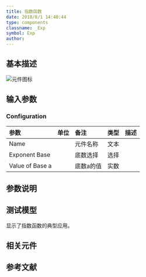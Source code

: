 ```yaml
---
title: 指数函数
date: 2018/8/1 14:40:44
type: components
classname: _Exp
symbol: Exp
author: 
---
```

## <span id="comp_desc">基本描述</span>
![元件图标]()

## <span id="comp_params">输入参数</span>
### <span id="comp_params_group_Configuration">Configuration</span>
| 参数 | 单位 | 备注 | 类型 | 描述 |
| :--- | :--- | :--- | :--: | :--- |
| <span id="comp_params_param_Name">Name</span> |  | 元件名称 | 文本 |  |
| <span id="comp_params_param_Base">Exponent Base</span> |  | 底数选择 | 选择 |  |
| <span id="comp_params_param_a">Value of Base a</span> |  | 底数a的值 | 实数 |  |

[Name]: #comp_params_param_Name "Name"
[Exponent Base]: #comp_params_param_Base "Exponent Base"
[Value of Base a]: #comp_params_param_a "Value of Base a"


## <span id="comp_remarks">参数说明</span>


## <span id="comp_example">测试模型</span>
[<test name>](<test link>)显示了指数函数的典型应用。

## <span id="comp_seealso">相关元件</span>

## <span id="comp_ref">参考文献</span>



